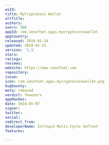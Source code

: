```yaml
---
wsId: 
title: MyCryptoCoin Wallet
altTitle: 
authors: 
users: 500
appId: com.imsofnet.apps.mycryptocoinwallet
appCountry: 
released: 2018-01-24
updated: 2018-01-31
version: '1.1'
stars: 
ratings: 
reviews: 
website: https://www.imsofnet.com
repository: 
issue: 
icon: com.imsofnet.apps.mycryptocoinwallet.png
bugbounty: 
meta: removed
verdict: fewusers
appHashes: 
date: 2024-05-07
signer: 
twitter: 
social: 
redirect_from: 
developerName: Intrepid Multi-Cycle Softnet
features: 

---
```


